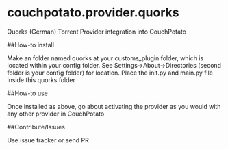 couchpotato.provider.quorks
===========================

Quorks (German) Torrent Provider integration into CouchPotato

##How-to install

Make an folder named quorks at your customs_plugin folder, which is located within your config folder. See Settings->About->Directories (second folder is your config folder) for location. Place the init.py and main.py file inside this quorks folder

##How-to use

Once installed as above, go about activating the provider as you would with any other provider in CouchPotato

##Contribute/Issues

Use issue tracker or send PR
